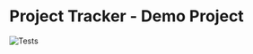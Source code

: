 # Project Tracker - Demo Project

![Tests](https://github.com/lookininward/project-tracker/workflows/CI/badge.svg)

